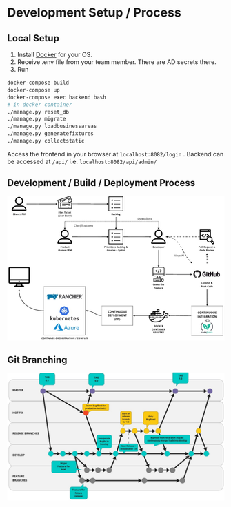 # Development Setup / Process

## Local Setup

1. Install [Docker](https://docs.docker.com/engine/installation/) for your OS.
2. Receive .env file from your team member. There are AD secrets there.
3. Run 

```bash
docker-compose build
docker-compose up
docker-compose exec backend bash
# in docker container
./manage.py reset_db
./manage.py migrate
./manage.py loadbusinessareas
./manage.py generatefixtures 
./manage.py collectstatic 
```

Access the frontend in your browser at `localhost:8082/login` . Backend can be accessed at `/api/` i.e. `localhost:8082/api/admin/` 



## Development / Build / Deployment Process

![Engineering Process](../../.gitbook/assets/unicef_hct-mis__online_whiteboard_for_visual_collaboration%20%281%29.jpg)

## Git Branching

![Git Branching Model](../../.gitbook/assets/unicef_hct-mis__online_whiteboard_for_visual_collaboration.jpg)



